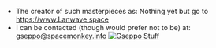 - The creator of such masterpieces as: Nothing yet but go to https://www.Lanwave.space
- I can be contacted (though would prefer not to be) at: gseppo@spacemonkey.info
[![Gseppo Stuff](https://github-readme-stats.vercel.app/api?username=Gseppo)](https://github.com/anuraghazra/github-readme-stats)
